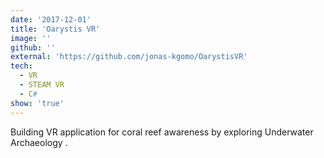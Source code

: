 ```yaml
---
date: '2017-12-01'
title: 'Oarystis VR'
image: ''
github: ''
external: 'https://github.com/jonas-kgomo/OarystisVR'
tech:
  - VR
  - STEAM VR
  - C#
show: 'true'
---
```


Building VR application for coral reef awareness by exploring Underwater Archaeology .